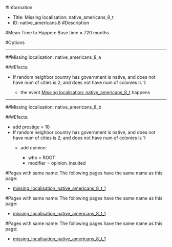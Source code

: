 #Information
 - Title: Missing localisation: native_americans_8_t
 - ID: native_americans.8
#Description

#Mean Time to Happen:
Base time = 720 months

#Options

___
##Missing localisation: native_americans_8_a

###Efects:<ul><li>If random neighbor country has government is native, and does not have num of cities is 2; and does not have num of colonies is 1:</li><ul><li>the event [Missing localisation: native_americans_8_t](../events/missing_localisation_native_americans_8_t.md) happens</li></ul></ul>

___
##Missing localisation: native_americans_8_b

###Efects:<ul><li>add prestige = 10</li><li>If random neighbor country has government is native, and does not have num of cities is 2; and does not have num of colonies is 1:</li><ul><li>add opinion:</li><ul><li>who = ROOT</li><li>modifier = opinion_insulted</li></ul></ul></ul>


#Pages with same name:
The following pages have the same name as this page:
 - [missing_localisation_native_americans_8_t_1](missing_localisation_native_americans_8_t_1.md)


#Pages with same name:
The following pages have the same name as this page:
 - [missing_localisation_native_americans_8_t_1](missing_localisation_native_americans_8_t_1.md)


#Pages with same name:
The following pages have the same name as this page:
 - [missing_localisation_native_americans_8_t_1](missing_localisation_native_americans_8_t_1.md)
